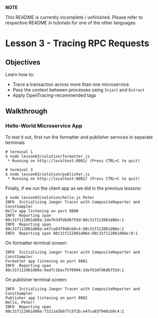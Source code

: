 **NOTE**

This README is currently incomplete / unfinished. Please refer to respective README in tutorials for one of the other languages


# Lesson 3 - Tracing RPC Requests

## Objectives

Learn how to:

* Trace a transaction across more than one microservice
* Pass the context between processes using `Inject` and `Extract`
* Apply OpenTracing-recommended tags

## Walkthrough

### Hello-World Microservice App

To test it out, first run the formatter and publisher services in separate terminals

```
# terminal 1
$ node lesson03/solution/formatter.js
 * Running on http://localhost:8081/ (Press CTRL+C to quit)

# terminal 3
$ node lesson03/solution/publisher.js
 * Running on http://localhost:8082/ (Press CTRL+C to quit)
```

Finally, if we run the client app as we did in the previous lessons:

```
$ node lesson03/solution/hello.js Peter
INFO  Initializing Jaeger Tracer with CompositeReporter and ConstSampler
Hello app listening on port 8080
INFO  Reporting span 80c31f112061d86e:1def63dfd6d6755d:80c31f112061d86e:1
INFO  Reporting span 80c31f112061d86e:e47ca83f948cb0c4:80c31f112061d86e:1
INFO  Reporting span 80c31f112061d86e:80c31f112061d86e:0:1
```

On formatter terminal screen: 
```
INFO  Initializing Jaeger Tracer with CompositeReporter and ConstSampler
Formatter app listening on port 8081
INFO  Reporting span 80c31f112061d86e:9ad7c16acf5f0994:1def63dfd6d6755d:1
```

On publisher terminal screen:
```
INFO  Initializing Jaeger Tracer with CompositeReporter and ConstSampler
Publisher app listening on port 8082
Hello, Peter!
INFO  Reporting span 80c31f112061d86e:f3211e5bb77c5f2b:e47ca83f948cb0c4:1
```
